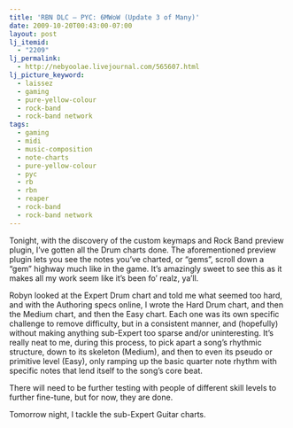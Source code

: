 ```yaml
---
title: 'RBN DLC – PYC: 6MWoW (Update 3 of Many)'
date: 2009-10-20T00:43:00-07:00
layout: post
lj_itemid:
  - "2209"
lj_permalink:
  - http://nebyoolae.livejournal.com/565607.html
lj_picture_keyword:
  - laissez
  - gaming
  - pure-yellow-colour
  - rock-band
  - rock-band network
tags:
  - gaming
  - midi
  - music-composition
  - note-charts
  - pure-yellow-colour
  - pyc
  - rb
  - rbn
  - reaper
  - rock-band
  - rock-band network
---
```

Tonight, with the discovery of the custom keymaps and Rock Band preview plugin, I&#8217;ve gotten all the Drum charts done. The aforementioned preview plugin lets you see the notes you&#8217;ve charted, or &#8220;gems&#8221;, scroll down a &#8220;gem&#8221; highway much like in the game. It&#8217;s amazingly sweet to see this as it makes all my work seem like it&#8217;s been fo&#8217; realz, ya&#8217;ll.

<!--more-->

Robyn looked at the Expert Drum chart and told me what seemed too hard, and with the Authoring specs online, I wrote the Hard Drum chart, and then the Medium chart, and then the Easy chart. Each one was its own specific challenge to remove difficulty, but in a consistent manner, and (hopefully) without making anything sub-Expert too sparse and/or uninteresting. It&#8217;s really neat to me, during this process, to pick apart a song&#8217;s rhythmic structure, down to its skeleton (Medium), and then to even its pseudo or primitive level (Easy), only ramping up the basic quarter note rhythm with specific notes that lend itself to the song&#8217;s core beat.

There will need to be further testing with people of different skill levels to further fine-tune, but for now, they are done.

Tomorrow night, I tackle the sub-Expert Guitar charts.

